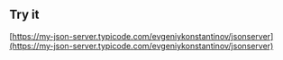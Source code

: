## Try it

[https://my-json-server.typicode.com/evgeniykonstantinov/jsonserver](https://my-json-server.typicode.com/evgeniykonstantinov/jsonserver)


